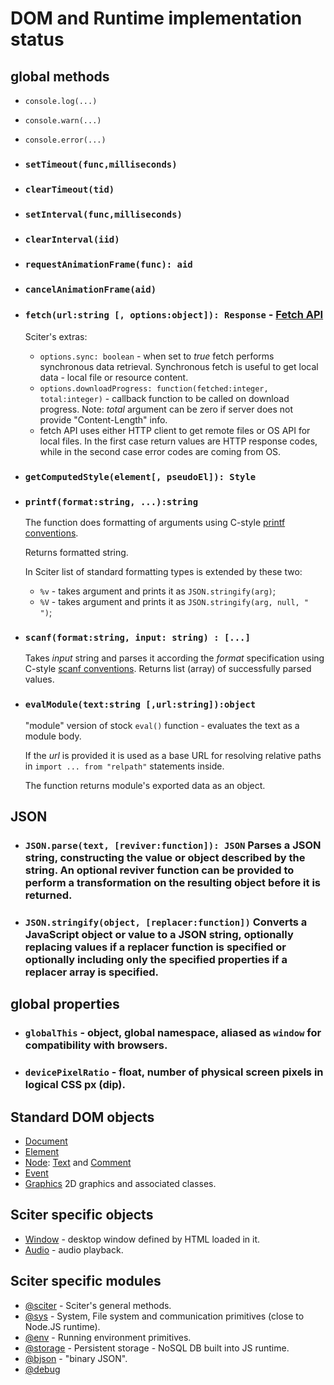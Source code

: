 # DOM and Runtime implementation status

## global methods

* `console.log(...)`
* `console.warn(...)`
* `console.error(...)`

* ### `setTimeout(func,milliseconds)`

* ### `clearTimeout(tid)`

* ### `setInterval(func,milliseconds)`

* ### `clearInterval(iid)`

* ### `requestAnimationFrame(func): aid`

* ### `cancelAnimationFrame(aid)`

* ### `fetch(url:string [, options:object]): Response` - [Fetch API](https://developer.mozilla.org/en-US/docs/Web/API/Fetch_API)

  Sciter's extras:

  * `options.sync: boolean` - when set to _true_ fetch performs synchronous data retrieval. Synchronous fetch is useful to 
    get local data - local file or resource content.
  * `options.downloadProgress: function(fetched:integer, total:integer)` - callback function to be called on download progress. Note: _total_ argument can be zero if server does not provide "Content-Length" info.  
  * fetch API uses either HTTP client to get remote files or OS API for local files. In the first case return values are HTTP response codes, while in the second case error codes are coming from OS.

* ### `getComputedStyle(element[, pseudoEl]): Style`

* ### `printf(format:string, ...):string`
  
  The function does formatting of arguments using C-style [printf conventions](https://en.cppreference.com/w/cpp/io/c/fprintf).
  
  Returns formatted string.

  In Sciter list of standard formatting types is extended by these two: 

  * `%v` - takes argument and prints it as `JSON.stringify(arg)`;
  * `%V` - takes argument and prints it as `JSON.stringify(arg, null, "  ")`;

* ### `scanf(format:string, input: string) : [...]`

  Takes *input* string and parses it according the *format* specification using C-style [scanf conventions](https://en.cppreference.com/w/c/io/fscanf). Returns list (array) of successfully parsed values. 

* ### `evalModule(text:string [,url:string]):object`
  
  "module" version of stock `eval()` function - evaluates the text as a module body.
  
  If the _url_ is provided it is used as a base URL for resolving relative paths in `import ... from "relpath"` statements inside.

  The function returns module's exported data as an object.

## JSON

* ### `JSON.parse(text, [reviver:function]): JSON` Parses a JSON string, constructing the value or object described by the string. An optional reviver function can be provided to perform a transformation on the resulting object before it is returned.

* ### `JSON.stringify(object, [replacer:function])` Converts a JavaScript object or value to a JSON string, optionally replacing values if a replacer function is specified or optionally including only the specified properties if a replacer array is specified.

## global properties

* ### `globalThis` - object, global namespace, aliased as `window` for compatibility with browsers.

* ### `devicePixelRatio` - float, number of physical screen pixels in logical CSS px (dip).

## Standard DOM objects

* [Document](Document.md)
* [Element](Element.md)
* [Node](Node.md): [Text](Node.md#Text) and [Comment](Node.md#Comment)
* [Event](Event.md)
* [Graphics](graphics/README.md) 2D graphics and associated classes.

## Sciter specific objects

* [Window](Window.md) - desktop window defined by HTML loaded in it. 
* [Audio](Audio.md) - audio playback. 

## Sciter specific modules

* [@sciter](module-sciter.md) - Sciter's general methods.
* [@sys](module-sys.md) - System, File system and communication primitives (close to Node.JS runtime).
* [@env](module-env.md) - Running environment primitives.
* [@storage](storage/README.md) - Persistent storage - NoSQL DB built into JS runtime.
* [@bjson](module-bjson.md) - "binary JSON".
* [@debug](module-debug.md)


